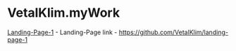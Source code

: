 # VetalKlim.myWork

[Landing-Page-1](https://vetalklim.github.io/landing-page-1/ "landing-page-1")   - Landing-Page link  - https://github.com/VetalKlim/landing-page-1

